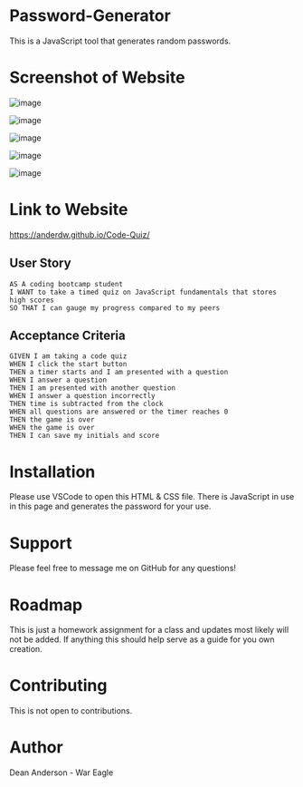 # Password-Generator
This is a JavaScript tool that generates random passwords.

# Screenshot of Website
![image](https://user-images.githubusercontent.com/61371428/83200648-6507a980-a109-11ea-9fef-72338f897217.png)

![image](https://user-images.githubusercontent.com/61371428/83200677-76e94c80-a109-11ea-8cb1-99f43e815d8d.png)

![image](https://user-images.githubusercontent.com/61371428/83200723-91bbc100-a109-11ea-90cb-155d9d946516.png)

![image](https://user-images.githubusercontent.com/61371428/83200774-b31cad00-a109-11ea-8c14-c814fbfc4b69.png)

![image](https://user-images.githubusercontent.com/61371428/83201380-fa576d80-a10a-11ea-9786-22d85a757e4f.png)

# Link to Website
https://anderdw.github.io/Code-Quiz/


## User Story

```
AS A coding bootcamp student
I WANT to take a timed quiz on JavaScript fundamentals that stores high scores
SO THAT I can gauge my progress compared to my peers
```

## Acceptance Criteria

```
GIVEN I am taking a code quiz
WHEN I click the start button
THEN a timer starts and I am presented with a question
WHEN I answer a question
THEN I am presented with another question
WHEN I answer a question incorrectly
THEN time is subtracted from the clock
WHEN all questions are answered or the timer reaches 0
THEN the game is over
WHEN the game is over
THEN I can save my initials and score
```

# Installation
Please use VSCode to open this HTML & CSS file. There is JavaScript in use in this page and generates the password for your use.

# Support
Please feel free to message me on GitHub for any questions!

# Roadmap
This is just a homework assignment for a class and updates most likely will not be added. If anything this should help serve as a guide for you own creation.

# Contributing
This is not open to contributions.

# Author
Dean Anderson - War Eagle
